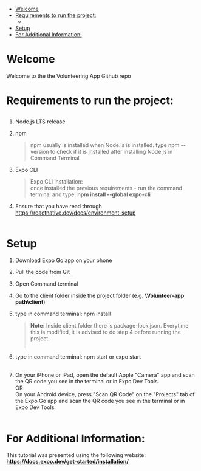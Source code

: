 - [Welcome](#welcome)
- [Requirements to run the project:](#requirements-to-run-the-project)
  - [](#)
- [Setup](#setup)
- [For Additional Information:](#for-additional-information)

# Welcome

Welcome to the the Volunteering App Github repo

# Requirements to run the project:
##        
1. Node.js LTS release         
2. npm     
   >npm usually is installed when Node.js is installed. type npm --version to check if it is installed after installing Node.js in Command Terminal 
3. Expo CLI   
    > Expo CLI installation:  
    > once installed the previous requirements - run the command terminal and type: **npm install --global expo-cli**

4. Ensure that you have read through https://reactnative.dev/docs/environment-setup  
​
# Setup     

1. Download Expo Go app on your phone
      
2. Pull the code from Git    
 
3. Open Command terminal       
 
4. Go to the client folder inside the project folder (e.g. **\Volunteer-app path\client**)      
 
5. type in command terminal: npm install     
    >**Note:** Inside client folder there is package-lock.json. Everytime this is modified, it is advised to do step 4      before       running the project.      
​
6. type in command terminal: npm start or expo start     
​
7. On your iPhone or iPad, open the default Apple "Camera" app and scan the QR code you see in the terminal or in Expo Dev Tools.    
OR          
On your Android device, press "Scan QR Code" on the "Projects" tab of the Expo Go app and scan the QR code you see in the terminal or in Expo Dev Tools.       
​
# For Additional Information:
 This tutorial was presented using the following website: **https://docs.expo.dev/get-started/installation/**
